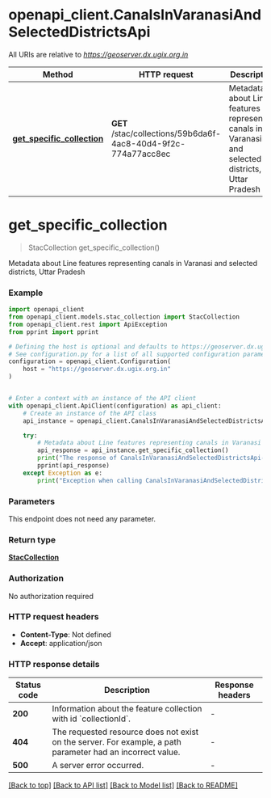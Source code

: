# openapi_client.CanalsInVaranasiAndSelectedDistrictsApi

All URIs are relative to *https://geoserver.dx.ugix.org.in*

Method | HTTP request | Description
------------- | ------------- | -------------
[**get_specific_collection**](CanalsInVaranasiAndSelectedDistrictsApi.md#get_specific_collection) | **GET** /stac/collections/59b6da6f-4ac8-40d4-9f2c-774a77acc8ec | Metadata about Line features representing canals in Varanasi and selected districts, Uttar Pradesh


# **get_specific_collection**
> StacCollection get_specific_collection()

Metadata about Line features representing canals in Varanasi and selected districts, Uttar Pradesh

### Example


```python
import openapi_client
from openapi_client.models.stac_collection import StacCollection
from openapi_client.rest import ApiException
from pprint import pprint

# Defining the host is optional and defaults to https://geoserver.dx.ugix.org.in
# See configuration.py for a list of all supported configuration parameters.
configuration = openapi_client.Configuration(
    host = "https://geoserver.dx.ugix.org.in"
)


# Enter a context with an instance of the API client
with openapi_client.ApiClient(configuration) as api_client:
    # Create an instance of the API class
    api_instance = openapi_client.CanalsInVaranasiAndSelectedDistrictsApi(api_client)

    try:
        # Metadata about Line features representing canals in Varanasi and selected districts, Uttar Pradesh
        api_response = api_instance.get_specific_collection()
        print("The response of CanalsInVaranasiAndSelectedDistrictsApi->get_specific_collection:\n")
        pprint(api_response)
    except Exception as e:
        print("Exception when calling CanalsInVaranasiAndSelectedDistrictsApi->get_specific_collection: %s\n" % e)
```



### Parameters

This endpoint does not need any parameter.

### Return type

[**StacCollection**](StacCollection.md)

### Authorization

No authorization required

### HTTP request headers

 - **Content-Type**: Not defined
 - **Accept**: application/json

### HTTP response details

| Status code | Description | Response headers |
|-------------|-------------|------------------|
**200** | Information about the feature collection with id &#x60;collectionId&#x60;. |  -  |
**404** | The requested resource does not exist on the server. For example, a path parameter had an incorrect value. |  -  |
**500** | A server error occurred. |  -  |

[[Back to top]](#) [[Back to API list]](../README.md#documentation-for-api-endpoints) [[Back to Model list]](../README.md#documentation-for-models) [[Back to README]](../README.md)

